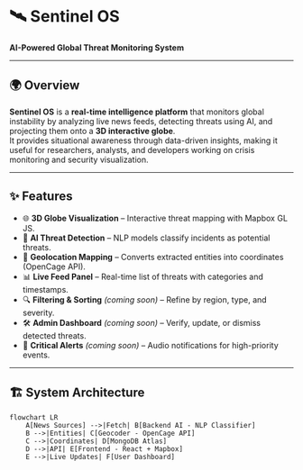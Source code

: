 # 🛰️ Sentinel OS  
**AI-Powered Global Threat Monitoring System**

---

## 🌍 Overview  
**Sentinel OS** is a **real-time intelligence platform** that monitors global instability by analyzing live news feeds, detecting threats using AI, and projecting them onto a **3D interactive globe**.  
It provides situational awareness through data-driven insights, making it useful for researchers, analysts, and developers working on crisis monitoring and security visualization.

---

## ✨ Features  
- 🌐 **3D Globe Visualization** – Interactive threat mapping with Mapbox GL JS.  
- 🤖 **AI Threat Detection** – NLP models classify incidents as potential threats.  
- 📍 **Geolocation Mapping** – Converts extracted entities into coordinates (OpenCage API).  
- 📊 **Live Feed Panel** – Real-time list of threats with categories and timestamps.  
- 🔍 **Filtering & Sorting** *(coming soon)* – Refine by region, type, and severity.  
- 🛠 **Admin Dashboard** *(coming soon)* – Verify, update, or dismiss detected threats.  
- 🔔 **Critical Alerts** *(coming soon)* – Audio notifications for high-priority events.  

---

## 🏗️ System Architecture  
```mermaid
flowchart LR
    A[News Sources] -->|Fetch| B[Backend AI - NLP Classifier]
    B -->|Entities| C[Geocoder - OpenCage API]
    C -->|Coordinates| D[MongoDB Atlas]
    D -->|API| E[Frontend - React + Mapbox]
    E -->|Live Updates| F[User Dashboard]



